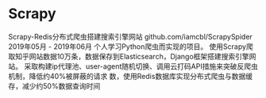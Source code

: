 # Scrapy
Scrapy-Redis分布式爬虫搭建搜索引擎网站 github.com/iamcbl/ScrapySpider
2019年05月 - 2019年06月
个人学习Python爬虫而实现的项目。
使用Scrapy爬取知乎网站数据10万条，数据保存到Elasticsearch，Django框架搭建搜索引擎网站。
采取构建ip代理池、user-agent随机切换、调用云打码API措施来突破反爬虫机制，降低约40%被屏蔽的请求
数，使用Redis数据库实现分布式爬虫与数据缓存，减少约50%数据查询时间
